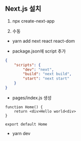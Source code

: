 ## Next.js 설치

1. npx create-next-app

2. 수동

- yarn add next react react-dom

- package.json에 script 추가

```Json
{
    "scripts": {
        "dev": "next",
        "build": "next build",
        "start": "next start"
    }
}
```

- pages/index.js 생성

```JS
function Home() {
    return <div>Hello world<div>
}

export default Home
```

- yarn dev
